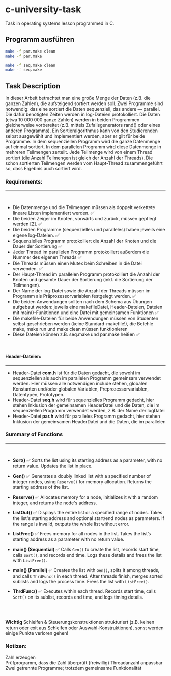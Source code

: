 # c-university-task
Task in operating systems lesson programmed in C.

## Programm ausführen

```bash
make -f par.make clean
make -f par.make

make -f seq.make clean
make -f seq.make
``` 


## Task Description
In dieser Arbeit betrachtet man eine große Menge der Daten (z.B. die ganzen Zahlen), die aufsteigend sortiert
werden soll. Zwei Programme sind notwendig: das eine sortiert die Daten sequenziell, das andere ― parallel. Die
dafür benötigten Zeiten werden in log-Dateien protokolliert. Die Daten (etwa 10 000 000 ganze Zahlen) werden in
beiden Programmen gleicherweise vorbereitet (z.B. mittels Zufallsgenerators rand() oder eines anderen
Programms). Ein Sortieralgorithmus kann von den Studierenden selbst ausgewählt und implementiert werden, aber
er gilt für beide Programme. In dem sequenziellen Programm wird die ganze Datenmenge auf einmal sortiert. In
dem parallelen Programm wird diese Datenmenge in mehreren Teilmengen zerteilt. Jede Teilmenge wird von einem
Thread sortiert (die Anzahl Teilmengen ist gleich der Anzahl der Threads). Die schon sortierten Teilmengen werden
vom Haupt-Thread zusammengeführt so, dass Ergebnis auch sortiert wird.


### Requirements:
---
</br> 


- Die Datenmenge und die Teilmengen müssen als doppelt verkettete lineare Listen implementiert werden. ✅
- Die beiden Zeiger im Knoten, vorwärts und zurück, müssen gepflegt werden [2]. ✅
- Die beiden Programme (sequenzielles und paralleles) haben jeweils eine eigene log-Dateien. ✅
- Sequenzielles Programm protokolliert die Anzahl der Knoten und die Dauer der Sortierung ✅
- Jeder Thread im parallelen Programm protokolliert außerdem die Nummer des eigenen Threads ✅
- Die Threads müssen einen Mutex beim Schreiben in die Datei verwenden. ✅
- Der Haupt-Thread im parallelen Programm protokolliert die Anzahl der Knoten und gesamte Dauer der Sortierung (inkl. die Sortierung der Teilmengen).
- Der Name der log-Datei sowie die Anzahl der Threads müssen im Programm als Präprozessorvariablen festgelegt werden. ✅
- Die beiden Anwendungen sollten nach dem Schema aus Übungen aufgebaut werden: jeweils eine makefileDatei, Header-Dateien, Dateien  mit main()-Funktionen und eine Datei mit gemeinsamen Funktionen ✅
- Die makefile-Dateien für beide Anwendungen müssen von Studenten selbst geschrieben werden (keine Standard-makefile!), die Befehle make, make run und make clean müssen funktionieren
- Diese Dateien können z.B. seq.make und par.make heißen ✅


</br> 

#### Header-Dateien:
---
- Header-Datei <strong>com.h</strong> ist für die Daten gedacht, die sowohl im sequenziellen als auch im parallelen Programm gemeinsam verwendet werden. Hier müssen alle notwendigen include stehen, globalen
Konstanten und/oder globalen Variablen, Preprozessorvariablen, Datentypen, Prototypen.
- Header-Datei <strong>seq.h</strong> wird für sequenzielles Programm gedacht, hier stehen Inklusion der gemeinsamen HeaderDatei und die Daten, die im sequenziellen Programm verwendet werden, z.B. der Name der logDatei
- Header-Datei <strong>par.h</strong> wird für paralleles Programm gedacht, hier stehen Inklusion der gemeinsamen HeaderDatei und die Daten, die im parallelen

### Summary of Functions
---
</br>

- **Sort()** ✅
  Sorts the list using its starting address as a parameter, with no return value. Updates the list in place.

- **Gen()** ✅
  Generates a doubly linked list with a specified number of integer nodes, using `Reserve()` for memory allocation. Returns the starting address of the list.

- **Reserve()** ✅
  Allocates memory for a node, initializes it with a random integer, and returns the node's address.

- **ListOut()** ✅
  Displays the entire list or a specified range of nodes. Takes the list's starting address and optional start/end nodes as parameters. If the range is invalid, outputs the whole list without error.

- **ListFree()** ✅
  Frees memory for all nodes in the list. Takes the list’s starting address as a parameter with no return value.

- **main() (Sequential)** ✅
  Calls `Gen()` to create the list, records start time, calls `Sort()`, and records end time. Logs these details and frees the list with `ListFree()`.

- **main() (Parallel)** ✅
  Creates the list with `Gen()`, splits it among threads, and calls `ThrdFunc()` in each thread. After threads finish, merges sorted sublists and logs the process time. Frees the list with `ListFree()`.

- **ThrdFunc()** ✅
  Executes within each thread. Records start time, calls `Sort()` on its sublist, records end time, and logs timing details.

</br></br>


**Wichtig** Schleifen & Steuerungskonstruktionen strukturiert (z.B. keinen return oder exit aus Schleifen oder Auswahl-Konstruktionen), sonst werden einige Punkte verloren gehen!

### Notizen: 
Zahl erzeugen </br>
Prüfprogramm, dass die Zahl überprüft (freiwillig)
Threadanzahl anpassbar
Zwei getrennte Programme; trotzdem gemeinsame Funktionalität
